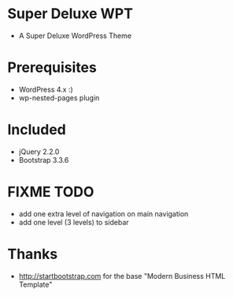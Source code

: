 # Super Deluxe WPT
- A Super Deluxe WordPress Theme

# Prerequisites
- WordPress 4.x :)
- wp-nested-pages plugin

# Included
- jQuery 2.2.0
- Bootstrap 3.3.6

# FIXME TODO
- add one extra level of navigation on main navigation
- add one level (3 levels) to sidebar

# Thanks
- http://startbootstrap.com for the base "Modern Business HTML Template"